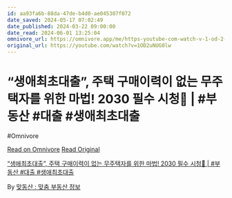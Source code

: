 ```yaml
---
id: aa93fa6b-88da-47de-b4d0-ae045307f072
date_saved: 2024-05-17 07:02:49
date_published: 2024-03-22 09:00:00
date_read: 2024-06-01 13:25:04
omnivore_url: https://omnivore.app/me/https-youtube-com-watch-v-1-od-2-u-nug-0-lw-18f836de17d
original_url: https://youtube.com/watch?v=1OD2uNUG0lw
---
```


# “생애최초대출”, 주택 구매이력이 없는 무주택자를 위한 마법! 2030 필수 시청👀 | #부동산 #대출 #생애최초대출
#Omnivore
 
[Read on Omnivore](https://omnivore.app/me/https-youtube-com-watch-v-1-od-2-u-nug-0-lw-18f836de17d)
[Read Original](https://youtube.com/watch?v=1OD2uNUG0lw)
 
[“생애최초대출”, 주택 구매이력이 없는 무주택자를 위한 마법! 2030 필수 시청👀 | #부동산 #대출 #생애최초대출](https://youtube.com/watch?v=1OD2uNUG0lw)

By [맞동산 : 맞춤 부동산 정보](https://www.youtube.com/@mds4you)